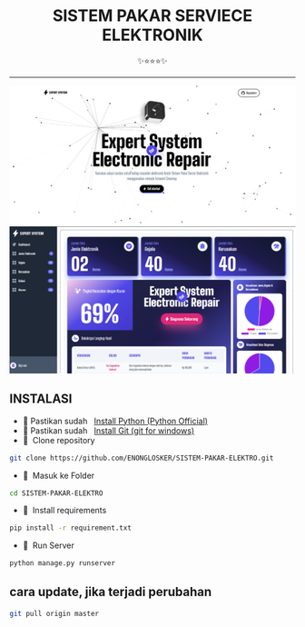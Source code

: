 <div class="" align="center">
    <h1>SISTEM PAKAR SERVIECE ELEKTRONIK</h1>
    <span>✨⭐⭐⭐✨</span>
    <hr>
    <img src="./static/img/home.png"/>
    <img src="./static/img/dashboard1.png"/>
    <br>
</div>

## INSTALASI
- 📍 Pastikan sudah &nbsp;&nbsp;[Install Python (Python Official)](https://www.python.org/)
- 📍 Pastikan sudah &nbsp;&nbsp;[Install Git (git for windows)](https://git-scm.com/downloads)
- 📗&nbsp;&nbsp;Clone repository

```bash
git clone https://github.com/ENONGLOSKER/SISTEM-PAKAR-ELEKTRO.git
```
- 📁&nbsp;&nbsp;Masuk ke Folder
```bash
cd SISTEM-PAKAR-ELEKTRO
```
- 📁&nbsp;&nbsp;Install requirements
```bash
pip install -r requirement.txt
```
- 📁&nbsp;&nbsp;Run Server
```bash
python manage.py runserver
```

## cara update, jika terjadi perubahan
```bash
git pull origin master
```
<br>